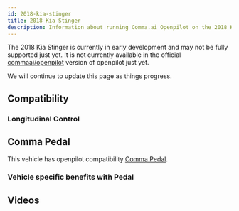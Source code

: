 ```yaml
---
id: 2018-kia-stinger
title: 2018 Kia Stinger
description: Information about running Comma.ai Openpilot on the 2018 Kia Stinger
---
```


The 2018 Kia Stinger is currently in early development and may not be fully supported just yet.
It is not currently available in the official [commaai/openpilot](https://github.com/commaai/openpilot) version of openpilot just yet.

We will continue to update this page as things progress.

## Compatibility

### Longitudinal Control



## Comma Pedal

This vehicle has openpilot compatibility [Comma Pedal](/hardware/pedal).

### Vehicle specific benefits with Pedal



## Videos

      